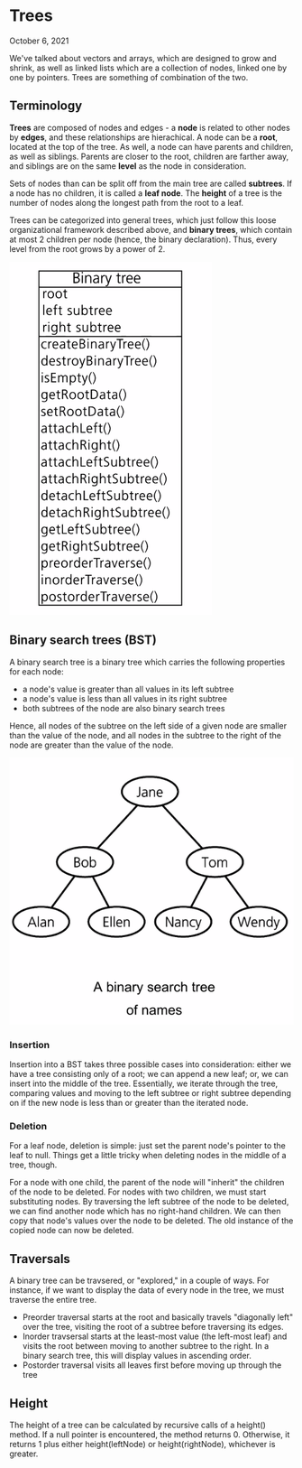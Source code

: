 # Trees
October 6, 2021

We've talked about vectors and arrays, which are designed to grow and shrink, as well as linked lists which are a collection of nodes, linked one by one by pointers. Trees are something of combination of the two.

## Terminology
**Trees** are composed of nodes and edges - a **node** is related to other nodes by **edges**, and these relationships are hierachical. A node can be a **root**, located at the top of the tree. As well, a node can have parents and children, as well as siblings. Parents are closer to the root, children are farther away, and siblings are on the same **level** as the node in consideration. 

Sets of nodes than can be split off from the main tree are called **subtrees**. If a node has no children, it is called a **leaf node**. The **height** of a tree is the number of nodes along the longest path from the root to a leaf.

Trees can be categorized into general trees, which just follow this loose organizational framework described above, and **binary trees**, which contain at most 2 children per node (hence, the binary declaration). Thus, every level from the root grows by a power of 2.

![Definition of a binary tree](../images/binary-tree-def.png)

## Binary search trees (BST)
A binary search tree is a binary tree which carries the following properties for each node:
- a node's value is greater than all values in its left subtree
- a node's value is less than all values in its right subtree
- both subtrees of the node are also binary search trees

Hence, all nodes of the subtree on the left side of a given node are smaller than the value of the node, and all nodes in the subtree to the right of the node are greater than the value of the node.

![An example of a lexicographically organized BST](../images/names-BST.png)

### Insertion 
Insertion into a BST takes three possible cases into consideration: either we have a tree consisting only of a root; we can append a new leaf; or, we can insert into the middle of the tree. Essentially, we iterate through the tree, comparing values and moving to the left subtree or right subtree depending on if the new node is less than or greater than the iterated node.

### Deletion
For a leaf node, deletion is simple: just set the parent node's pointer to the leaf to null. Things get a little tricky when deleting nodes in the middle of a tree, though.

For a node with one child, the parent of the node will "inherit" the children of the node to be deleted. For nodes with two children, we must start substituting nodes. By traversing the left subtree of the node to be deleted, we can find another node which has no right-hand children. We can then copy that node's values over the node to be deleted. The old instance of the copied node can now be deleted.

## Traversals
A binary tree can be travsered, or "explored," in a couple of ways. For instance, if we want to display the data of every node in the tree, we must traverse the entire tree.

- Preorder traversal starts at the root and basically travels "diagonally left" over the tree, visiting the root of a subtree before traversing its edges.
- Inorder travsersal starts at the least-most value (the left-most leaf) and visits the root between moving to another subtree to the right. In a binary search tree, this will display values in ascending order.
- Postorder traversal visits all leaves first before moving up through the tree

## Height
The height of a tree can be calculated by recursive calls of a height() method. If a null pointer is encountered, the method returns 0. Otherwise, it returns 1 plus either height(leftNode) or height(rightNode), whichever is greater.